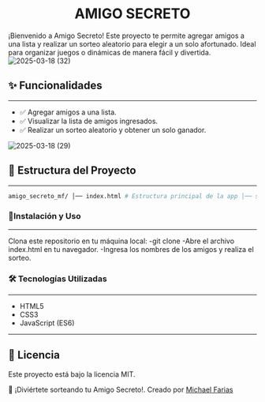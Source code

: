 ## <h1 align="center">AMIGO SECRETO</h1>
¡Bienvenido a Amigo Secreto! Este proyecto te permite agregar amigos a una lista y realizar un sorteo aleatorio para elegir a un solo afortunado. Ideal para organizar juegos o dinámicas de manera fácil y divertida.
![2025-03-18 (32)](https://github.com/user-attachments/assets/f8fa7d00-c623-4dad-9561-1c1e41867c01)

## ✨ Funcionalidades
---
- ✅ Agregar amigos a una lista.
- ✅ Visualizar la lista de amigos ingresados.
- ✅ Realizar un sorteo aleatorio y obtener un solo ganador.

![2025-03-18 (29)](https://github.com/user-attachments/assets/417864b6-7918-43c3-b3c7-55215971c6d4)

## 📁 Estructura del Proyecto
---
```bash
amigo_secreto_mf/ │── index.html # Estructura principal de la app │── style.css # Estilos para la interfaz │── app.js # Lógica del programa en JavaScript └── assets/ # Imágenes y otros recursos 
```
### 🚀Instalación y Uso
---
Clona este repositorio en tu máquina local: 
-git clone 
-Abre el archivo index.html en tu navegador.
-Ingresa los nombres de los amigos y realiza el sorteo.

### 🛠️ Tecnologías Utilizadas
---
- HTML5
- CSS3
- JavaScript (ES6)
---
## 📜 Licencia
Este proyecto está bajo la licencia MIT.

🎉 ¡Diviértete sorteando tu Amigo Secreto!. 
Creado por [Michael Farias](https://github.com/michaelFARIAS2022) 
